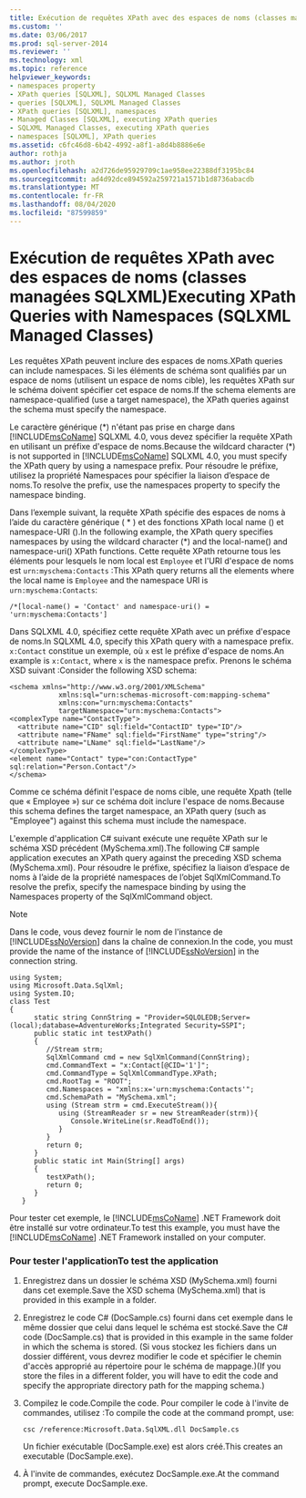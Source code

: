 ```yaml
---
title: Exécution de requêtes XPath avec des espaces de noms (classes managées SQLXML) | Microsoft Docs
ms.custom: ''
ms.date: 03/06/2017
ms.prod: sql-server-2014
ms.reviewer: ''
ms.technology: xml
ms.topic: reference
helpviewer_keywords:
- namespaces property
- XPath queries [SQLXML], SQLXML Managed Classes
- queries [SQLXML], SQLXML Managed Classes
- XPath queries [SQLXML], namespaces
- Managed Classes [SQLXML], executing XPath queries
- SQLXML Managed Classes, executing XPath queries
- namespaces [SQLXML], XPath queries
ms.assetid: c6fc46d8-6b42-4992-a8f1-a8d4b8886e6e
author: rothja
ms.author: jroth
ms.openlocfilehash: a2d726de95929709c1ae958ee22388df3195bc84
ms.sourcegitcommit: ad4d92dce894592a259721a1571b1d8736abacdb
ms.translationtype: MT
ms.contentlocale: fr-FR
ms.lasthandoff: 08/04/2020
ms.locfileid: "87599859"
---
```

# <a name="executing-xpath-queries-with-namespaces-sqlxml-managed-classes"></a><span data-ttu-id="535fc-102">Exécution de requêtes XPath avec des espaces de noms (classes managées SQLXML)</span><span class="sxs-lookup"><span data-stu-id="535fc-102">Executing XPath Queries with Namespaces (SQLXML Managed Classes)</span></span>
  <span data-ttu-id="535fc-103">Les requêtes XPath peuvent inclure des espaces de noms.</span><span class="sxs-lookup"><span data-stu-id="535fc-103">XPath queries can include namespaces.</span></span> <span data-ttu-id="535fc-104">Si les éléments de schéma sont qualifiés par un espace de noms (utilisent un espace de noms cible), les requêtes XPath sur le schéma doivent spécifier cet espace de noms.</span><span class="sxs-lookup"><span data-stu-id="535fc-104">If the schema elements are namespace-qualified (use a target namespace), the XPath queries against the schema must specify the namespace.</span></span>  
  
 <span data-ttu-id="535fc-105">Le caractère générique (\*) n'étant pas prise en charge dans [!INCLUDE[msCoName](../../../includes/msconame-md.md)] SQLXML 4.0, vous devez spécifier la requête XPath en utilisant un préfixe d'espace de noms.</span><span class="sxs-lookup"><span data-stu-id="535fc-105">Because the wildcard character (\*) is not supported in [!INCLUDE[msCoName](../../../includes/msconame-md.md)] SQLXML 4.0, you must specify the XPath query by using a namespace prefix.</span></span> <span data-ttu-id="535fc-106">Pour résoudre le préfixe, utilisez la propriété Namespaces pour spécifier la liaison d’espace de noms.</span><span class="sxs-lookup"><span data-stu-id="535fc-106">To resolve the prefix, use the namespaces property to specify the namespace binding.</span></span>  
  
 <span data-ttu-id="535fc-107">Dans l’exemple suivant, la requête XPath spécifie des espaces de noms à l’aide du caractère générique ( \* ) et des fonctions XPath local name () et namespace-URI ().</span><span class="sxs-lookup"><span data-stu-id="535fc-107">In the following example, the XPath query specifies namespaces by using the wildcard character (\*) and the local-name() and namespace-uri() XPath functions.</span></span> <span data-ttu-id="535fc-108">Cette requête XPath retourne tous les éléments pour lesquels le nom local est `Employee` et l'URI d'espace de noms est `urn:myschema:Contacts` :</span><span class="sxs-lookup"><span data-stu-id="535fc-108">This XPath query returns all the elements where the local name is `Employee` and the namespace URI is `urn:myschema:Contacts`:</span></span>  
  
```  
/*[local-name() = 'Contact' and namespace-uri() = 'urn:myschema:Contacts']  
```  
  
 <span data-ttu-id="535fc-109">Dans SQLXML 4.0, spécifiez cette requête XPath avec un préfixe d'espace de noms.</span><span class="sxs-lookup"><span data-stu-id="535fc-109">In SQLXML 4.0, specify this XPath query with a namespace prefix.</span></span> <span data-ttu-id="535fc-110">`x:Contact` constitue un exemple, où `x` est le préfixe d'espace de noms.</span><span class="sxs-lookup"><span data-stu-id="535fc-110">An example is `x:Contact`, where `x` is the namespace prefix.</span></span> <span data-ttu-id="535fc-111">Prenons le schéma XSD suivant :</span><span class="sxs-lookup"><span data-stu-id="535fc-111">Consider the following XSD schema:</span></span>  
  
```  
<schema xmlns="http://www.w3.org/2001/XMLSchema"  
            xmlns:sql="urn:schemas-microsoft-com:mapping-schema"  
            xmlns:con="urn:myschema:Contacts"  
            targetNamespace="urn:myschema:Contacts">  
<complexType name="ContactType">  
  <attribute name="CID" sql:field="ContactID" type="ID"/>  
  <attribute name="FName" sql:field="FirstName" type="string"/>  
  <attribute name="LName" sql:field="LastName"/>   
</complexType>  
<element name="Contact" type="con:ContactType" sql:relation="Person.Contact"/>  
</schema>  
```  
  
 <span data-ttu-id="535fc-112">Comme ce schéma définit l'espace de noms cible, une requête Xpath (telle que « Employee ») sur ce schéma doit inclure l'espace de noms.</span><span class="sxs-lookup"><span data-stu-id="535fc-112">Because this schema defines the target namespace, an XPath query (such as "Employee") against this schema must include the namespace.</span></span>  
  
 <span data-ttu-id="535fc-113">L'exemple d'application C# suivant exécute une requête XPath sur le schéma XSD précédent (MySchema.xml).</span><span class="sxs-lookup"><span data-stu-id="535fc-113">The following C# sample application executes an XPath query against the preceding XSD schema (MySchema.xml).</span></span> <span data-ttu-id="535fc-114">Pour résoudre le préfixe, spécifiez la liaison d’espace de noms à l’aide de la propriété namespaces de l’objet SqlXmlCommand.</span><span class="sxs-lookup"><span data-stu-id="535fc-114">To resolve the prefix, specify the namespace binding by using the Namespaces property of the SqlXmlCommand object.</span></span>  
  
> [!NOTE]  
>  <span data-ttu-id="535fc-115">Dans le code, vous devez fournir le nom de l'instance de [!INCLUDE[ssNoVersion](../../../includes/ssnoversion-md.md)] dans la chaîne de connexion.</span><span class="sxs-lookup"><span data-stu-id="535fc-115">In the code, you must provide the name of the instance of [!INCLUDE[ssNoVersion](../../../includes/ssnoversion-md.md)] in the connection string.</span></span>  
  
```  
using System;  
using Microsoft.Data.SqlXml;  
using System.IO;  
class Test  
{  
      static string ConnString = "Provider=SQLOLEDB;Server=(local);database=AdventureWorks;Integrated Security=SSPI";  
      public static int testXPath()  
      {  
         //Stream strm;  
         SqlXmlCommand cmd = new SqlXmlCommand(ConnString);  
         cmd.CommandText = "x:Contact[@CID='1']";  
         cmd.CommandType = SqlXmlCommandType.XPath;  
         cmd.RootTag = "ROOT";  
         cmd.Namespaces = "xmlns:x='urn:myschema:Contacts'";  
         cmd.SchemaPath = "MySchema.xml";  
         using (Stream strm = cmd.ExecuteStream()){  
            using (StreamReader sr = new StreamReader(strm)){  
               Console.WriteLine(sr.ReadToEnd());  
            }  
         }  
         return 0;  
      }  
      public static int Main(String[] args)  
      {  
         testXPath();  
         return 0;  
      }  
   }  
```  
  
 <span data-ttu-id="535fc-116">Pour tester cet exemple, le [!INCLUDE[msCoName](../../../includes/msconame-md.md)] .NET Framework doit être installé sur votre ordinateur.</span><span class="sxs-lookup"><span data-stu-id="535fc-116">To test this example, you must have the [!INCLUDE[msCoName](../../../includes/msconame-md.md)] .NET Framework installed on your computer.</span></span>  
  
### <a name="to-test-the-application"></a><span data-ttu-id="535fc-117">Pour tester l'application</span><span class="sxs-lookup"><span data-stu-id="535fc-117">To test the application</span></span>  
  
1.  <span data-ttu-id="535fc-118">Enregistrez dans un dossier le schéma XSD (MySchema.xml) fourni dans cet exemple.</span><span class="sxs-lookup"><span data-stu-id="535fc-118">Save the XSD schema (MySchema.xml) that is provided in this example in a folder.</span></span>  
  
2.  <span data-ttu-id="535fc-119">Enregistrez le code C# (DocSample.cs) fourni dans cet exemple dans le même dossier que celui dans lequel le schéma est stocké.</span><span class="sxs-lookup"><span data-stu-id="535fc-119">Save the C# code (DocSample.cs) that is provided in this example in the same folder in which the schema is stored.</span></span> <span data-ttu-id="535fc-120">(Si vous stockez les fichiers dans un dossier différent, vous devrez modifier le code et spécifier le chemin d'accès approprié au répertoire pour le schéma de mappage.)</span><span class="sxs-lookup"><span data-stu-id="535fc-120">(If you store the files in a different folder, you will have to edit the code and specify the appropriate directory path for the mapping schema.)</span></span>  
  
3.  <span data-ttu-id="535fc-121">Compilez le code.</span><span class="sxs-lookup"><span data-stu-id="535fc-121">Compile the code.</span></span> <span data-ttu-id="535fc-122">Pour compiler le code à l'invite de commandes, utilisez :</span><span class="sxs-lookup"><span data-stu-id="535fc-122">To compile the code at the command prompt, use:</span></span>  
  
    ```  
    csc /reference:Microsoft.Data.SqlXML.dll DocSample.cs  
    ```  
  
     <span data-ttu-id="535fc-123">Un fichier exécutable (DocSample.exe) est alors créé.</span><span class="sxs-lookup"><span data-stu-id="535fc-123">This creates an executable (DocSample.exe).</span></span>  
  
4.  <span data-ttu-id="535fc-124">À l'invite de commandes, exécutez DocSample.exe.</span><span class="sxs-lookup"><span data-stu-id="535fc-124">At the command prompt, execute DocSample.exe.</span></span>  
  
  
